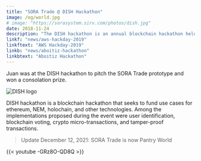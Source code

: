 ```yaml
---
title: "SORA Trade @ DISH Hackathon"
image: /og/world.jpg
# image: "https://sorasystem.sirv.com/photos/dish.jpg"
date: 2018-11-24
description: "The DISH hackathon is an annual blockchain hackathon held in Makati"
linkf: "news/aws-hackday-2019"
linkftext: "AWS Hackday-2019"
linkb: "news/aboitiz-hackathon"
linkbtext: "Aboitiz Hackathon"
---
```


Juan was at the DISH hackathon to pitch the SORA Trade prototype and won a consolation prize. 

![DISH logo](https://sorasystem.sirv.com/photos/dish.jpg)

DISH hackathon is a blockchain hackathon that seeks to fund use cases for ethereum, NEM, holochain, and other technologies. Among the implementations proposed during the event were user identification, blockchain voting, crypto micro-transactions, and tamper-proof transactions.


> Update December 12, 2021: SORA Trade is now Pantry World

<!-- {{< youtube zZQnx0YGWyk >}} -->

{{< youtube -GRz8O-QD8Q >}}

